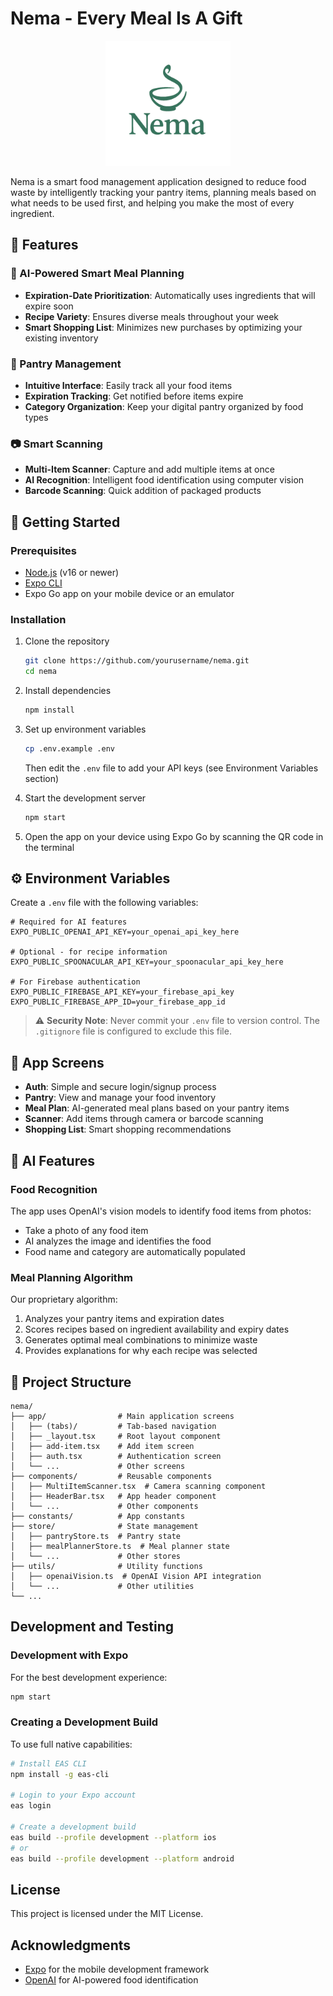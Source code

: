 # Nema - Every Meal Is A Gift

<p align="center">
  <img src="./assets/images/nemalogo.png" alt="Nema Logo" width="200"/>
</p>

Nema is a smart food management application designed to reduce food waste by intelligently tracking your pantry items, planning meals based on what needs to be used first, and helping you make the most of every ingredient.

## 🌟 Features

### 🥘 AI-Powered Smart Meal Planning

- **Expiration-Date Prioritization**: Automatically uses ingredients that will expire soon
- **Recipe Variety**: Ensures diverse meals throughout your week
- **Smart Shopping List**: Minimizes new purchases by optimizing your existing inventory

### 📱 Pantry Management

- **Intuitive Interface**: Easily track all your food items
- **Expiration Tracking**: Get notified before items expire
- **Category Organization**: Keep your digital pantry organized by food types

### 📷 Smart Scanning

- **Multi-Item Scanner**: Capture and add multiple items at once
- **AI Recognition**: Intelligent food identification using computer vision
- **Barcode Scanning**: Quick addition of packaged products

## 🚀 Getting Started

### Prerequisites

- [Node.js](https://nodejs.org/) (v16 or newer)
- [Expo CLI](https://docs.expo.dev/get-started/installation/)
- Expo Go app on your mobile device or an emulator

### Installation

1. Clone the repository

   ```bash
   git clone https://github.com/yourusername/nema.git
   cd nema
   ```

2. Install dependencies

   ```bash
   npm install
   ```

3. Set up environment variables

   ```bash
   cp .env.example .env
   ```

   Then edit the `.env` file to add your API keys (see Environment Variables section)

4. Start the development server

   ```bash
   npm start
   ```

5. Open the app on your device using Expo Go by scanning the QR code in the terminal

## ⚙️ Environment Variables

Create a `.env` file with the following variables:

```
# Required for AI features
EXPO_PUBLIC_OPENAI_API_KEY=your_openai_api_key_here

# Optional - for recipe information
EXPO_PUBLIC_SPOONACULAR_API_KEY=your_spoonacular_api_key_here

# For Firebase authentication
EXPO_PUBLIC_FIREBASE_API_KEY=your_firebase_api_key
EXPO_PUBLIC_FIREBASE_APP_ID=your_firebase_app_id
```

> ⚠️ **Security Note**: Never commit your `.env` file to version control. The `.gitignore` file is configured to exclude this file.

## 📱 App Screens

- **Auth**: Simple and secure login/signup process
- **Pantry**: View and manage your food inventory
- **Meal Plan**: AI-generated meal plans based on your pantry items
- **Scanner**: Add items through camera or barcode scanning
- **Shopping List**: Smart shopping recommendations

## 🧠 AI Features

### Food Recognition

The app uses OpenAI's vision models to identify food items from photos:

- Take a photo of any food item
- AI analyzes the image and identifies the food
- Food name and category are automatically populated

### Meal Planning Algorithm

Our proprietary algorithm:

1. Analyzes your pantry items and expiration dates
2. Scores recipes based on ingredient availability and expiry dates
3. Generates optimal meal combinations to minimize waste
4. Provides explanations for why each recipe was selected

## 📂 Project Structure

```
nema/
├── app/                # Main application screens
│   ├── (tabs)/         # Tab-based navigation
│   ├── _layout.tsx     # Root layout component
│   ├── add-item.tsx    # Add item screen
│   ├── auth.tsx        # Authentication screen
│   └── ...             # Other screens
├── components/         # Reusable components
│   ├── MultiItemScanner.tsx  # Camera scanning component
│   ├── HeaderBar.tsx   # App header component
│   └── ...             # Other components
├── constants/          # App constants
├── store/              # State management
│   ├── pantryStore.ts  # Pantry state
│   ├── mealPlannerStore.ts  # Meal planner state
│   └── ...             # Other stores
├── utils/              # Utility functions
│   ├── openaiVision.ts  # OpenAI Vision API integration
│   └── ...             # Other utilities
└── ...
```

## Development and Testing

### Development with Expo

For the best development experience:

```bash
npm start
```

### Creating a Development Build

To use full native capabilities:

```bash
# Install EAS CLI
npm install -g eas-cli

# Login to your Expo account
eas login

# Create a development build
eas build --profile development --platform ios
# or
eas build --profile development --platform android
```

## License

This project is licensed under the MIT License.

## Acknowledgments

- [Expo](https://expo.dev/) for the mobile development framework
- [OpenAI](https://openai.com/) for AI-powered food identification

